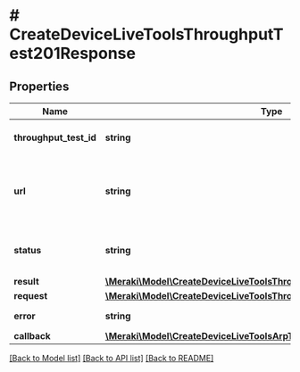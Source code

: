 # # CreateDeviceLiveToolsThroughputTest201Response

## Properties

Name | Type | Description | Notes
------------ | ------------- | ------------- | -------------
**throughput_test_id** | **string** | ID of throughput test job | [optional]
**url** | **string** | GET this url to check the status of your throughput test request | [optional]
**status** | **string** | Status of the throughput test request | [optional]
**result** | [**\Meraki\Model\CreateDeviceLiveToolsThroughputTest201ResponseResult**](CreateDeviceLiveToolsThroughputTest201ResponseResult.md) |  | [optional]
**request** | [**\Meraki\Model\CreateDeviceLiveToolsThroughputTest201ResponseRequest**](CreateDeviceLiveToolsThroughputTest201ResponseRequest.md) |  | [optional]
**error** | **string** | Description of the error. | [optional]
**callback** | [**\Meraki\Model\CreateDeviceLiveToolsArpTable201ResponseCallback**](CreateDeviceLiveToolsArpTable201ResponseCallback.md) |  | [optional]

[[Back to Model list]](../../README.md#models) [[Back to API list]](../../README.md#endpoints) [[Back to README]](../../README.md)
